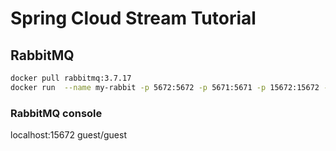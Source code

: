 # Spring Cloud Stream Tutorial

## RabbitMQ
```bash
docker pull rabbitmq:3.7.17
docker run  --name my-rabbit -p 5672:5672 -p 5671:5671 -p 15672:15672 -d rabbitmq:3.7.17
```

### RabbitMQ console
localhost:15672 guest/guest
